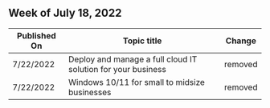 <!-- This file is generated automatically each week. Changes made to this file will be overwritten.-->



## Week of July 18, 2022


| Published On |Topic title | Change |
|------|------------|--------|
| 7/22/2022 | Deploy and manage a full cloud IT solution for your business | removed |
| 7/22/2022 | Windows 10/11 for small to midsize businesses | removed |
